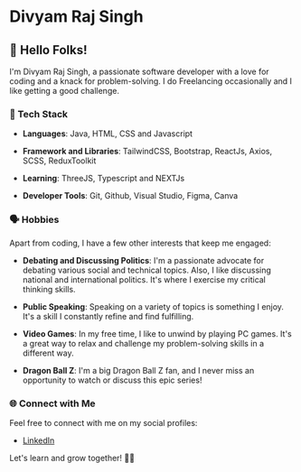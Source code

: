   # Divyam Raj Singh

## 👋 Hello Folks!

I'm Divyam Raj Singh, a passionate software developer with a love for coding and a knack for problem-solving. I do Freelancing occasionally and I like getting a good challenge.

### 🔧 Tech Stack

- **Languages**: Java, HTML, CSS and Javascript 

- **Framework and Libraries**: TailwindCSS, Bootstrap, ReactJs, Axios, SCSS, ReduxToolkit

- **Learning**: ThreeJS, Typescript and NEXTJs
  
- **Developer Tools**:  Git, Github, Visual Studio, Figma, Canva

### 🗣️ Hobbies

Apart from coding, I have a few other interests that keep me engaged:

- **Debating and Discussing Politics**: I'm a passionate advocate for debating various social and technical topics. Also, I like discussing national and international politics. It's where I exercise my critical thinking skills.

- **Public Speaking**: Speaking on a variety of topics is something I enjoy. It's a skill I constantly refine and find fulfilling.

- **Video Games**: In my free time, I like to unwind by playing PC games. It's a great way to relax and challenge my problem-solving skills in a different way.

- **Dragon Ball Z**: I'm a big Dragon Ball Z fan, and I never miss an opportunity to watch or discuss this epic series!

### 🌐 Connect with Me

Feel free to connect with me on my social profiles:

- [LinkedIn](www.linkedin.com/in/divyam-raj-singh-a68813285)

Let's learn and grow together! 🌱✨
